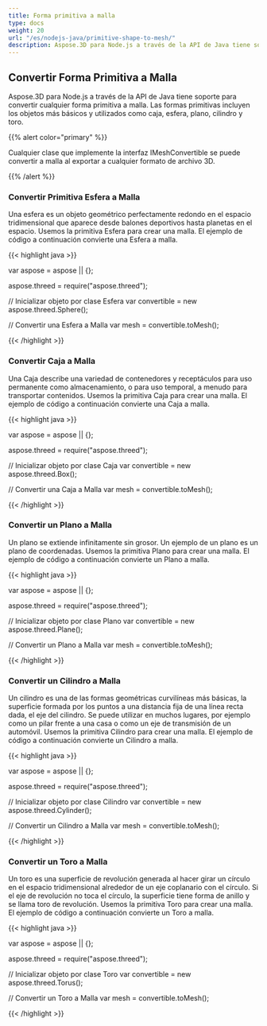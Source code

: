 ```yaml
---
title: Forma primitiva a malla
type: docs
weight: 20
url: "/es/nodejs-java/primitive-shape-to-mesh/"
description: Aspose.3D para Node.js a través de la API de Java tiene soporte para convertir cualquier forma primitiva en malla. Las formas primitivas incluyen los objetos más básicos y utilizados como caja, esfera, plano, cilindro y toro.
---
```


## **Convertir Forma Primitiva a Malla**
Aspose.3D para Node.js a través de la API de Java tiene soporte para convertir cualquier forma primitiva a malla. Las formas primitivas incluyen los objetos más básicos y utilizados como caja, esfera, plano, cilindro y toro.

{{% alert color="primary" %}}

Cualquier clase que implemente la interfaz IMeshConvertible se puede convertir a malla al exportar a cualquier formato de archivo 3D.

{{% /alert %}}
### **Convertir Primitiva Esfera a Malla**
Una esfera es un objeto geométrico perfectamente redondo en el espacio tridimensional que aparece desde balones deportivos hasta planetas en el espacio. Usemos la primitiva Esfera para crear una malla.
El ejemplo de código a continuación convierte una Esfera a malla.

{{< highlight java >}}

var aspose = aspose || {};

aspose.threed = require("aspose.threed");

// Inicializar objeto por clase Esfera
var convertible = new aspose.threed.Sphere();

// Convertir una Esfera a Malla
var mesh = convertible.toMesh();

{{< /highlight >}}

### **Convertir Caja a Malla**
Una Caja describe una variedad de contenedores y receptáculos para uso permanente como almacenamiento, o para uso temporal, a menudo para transportar contenidos. Usemos la primitiva Caja para crear una malla. El ejemplo de código a continuación convierte una Caja a malla.

{{< highlight java >}}

var aspose = aspose || {};

aspose.threed = require("aspose.threed");

// Inicializar objeto por clase Caja
var convertible = new aspose.threed.Box();

// Convertir una Caja a Malla
var mesh = convertible.toMesh();

{{< /highlight >}}

### **Convertir un Plano a Malla**
Un plano se extiende infinitamente sin grosor. Un ejemplo de un plano es un plano de coordenadas. Usemos la primitiva Plano para crear una malla. El ejemplo de código a continuación convierte un Plano a malla.

{{< highlight java >}}

var aspose = aspose || {};

aspose.threed = require("aspose.threed");

// Inicializar objeto por clase Plano
var convertible = new aspose.threed.Plane();

// Convertir un Plano a Malla
var mesh = convertible.toMesh();

{{< /highlight >}}

### **Convertir un Cilindro a Malla**
Un cilindro es una de las formas geométricas curvilíneas más básicas, la superficie formada por los puntos a una distancia fija de una línea recta dada, el eje del cilindro. Se puede utilizar en muchos lugares, por ejemplo como un pilar frente a una casa o como un eje de transmisión de un automóvil. Usemos la primitiva Cilindro para crear una malla. El ejemplo de código a continuación convierte un Cilindro a malla.

{{< highlight java >}}

var aspose = aspose || {};

aspose.threed = require("aspose.threed");

// Inicializar objeto por clase Cilindro
var convertible = new aspose.threed.Cylinder();

// Convertir un Cilindro a Malla
var mesh = convertible.toMesh();

{{< /highlight >}}

### **Convertir un Toro a Malla**
Un toro es una superficie de revolución generada al hacer girar un círculo en el espacio tridimensional alrededor de un eje coplanario con el círculo. Si el eje de revolución no toca el círculo, la superficie tiene forma de anillo y se llama toro de revolución. Usemos la primitiva Toro para crear una malla. El ejemplo de código a continuación convierte un Toro a malla.

{{< highlight java >}}

var aspose = aspose || {};

aspose.threed = require("aspose.threed");

// Inicializar objeto por clase Toro
var convertible = new aspose.threed.Torus();

// Convertir un Toro a Malla
var mesh = convertible.toMesh();

{{< /highlight >}}